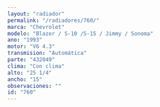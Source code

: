 ```yaml
---
layout: "radiador"
permalink: "/radiadores/760/"
marca: "Chevrolet"
modelo: "Blazer / S-10 /S-15 / Jimmy / Sonoma"
ano: "1993"
motor: "V6 4.3"
transmision: "Automática"
parte: "432049"
clima: "Con clima"
alto: "25 1/4"
ancho: "15"
observaciones: ""
id: "760"
---
```


